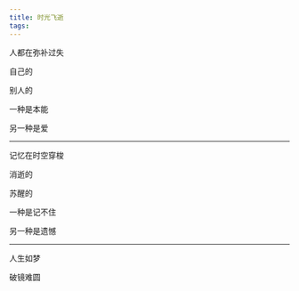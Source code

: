```yaml
---
title: 时光飞逝
tags:
---
```


人都在弥补过失

自己的

别人的

一种是本能

另一种是爱

---

记忆在时空穿梭

消逝的

苏醒的

一种是记不住

另一种是遗憾

---

人生如梦

破镜难圆